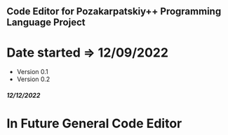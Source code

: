 ## Code Editor for Pozakarpatskiy++ Programming Language Project

# Date started => 12/09/2022

* Version 0.1
* Version 0.2
##### 12/12/2022

# In Future General Code Editor